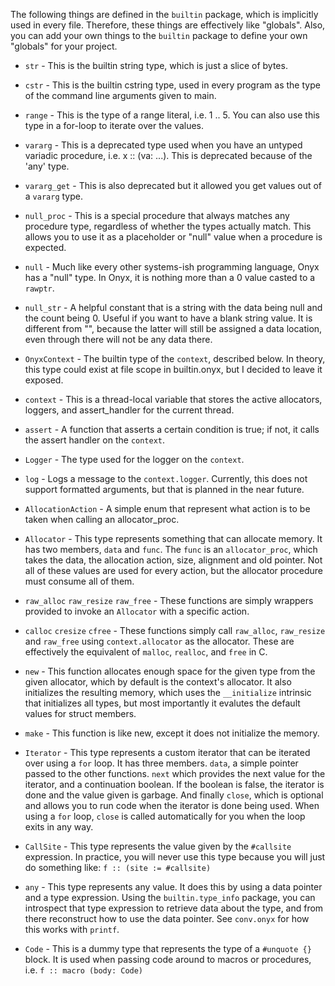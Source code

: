 The following things are defined in the `builtin` package, which is implicitly
used in every file. Therefore, these things are effectively like "globals". Also,
you can add your own things to the `builtin` package to define your own "globals"
for your project.

- `str` -
This is the builtin string type, which is just a slice of bytes.

- `cstr` -
This is the builtin cstring type, used in every program as the type of the command line arguments given to main.

- `range` -
This is the type of a range literal, i.e. 1 .. 5. You can also use this type in a for-loop to iterate over the values. 

- `vararg` -
This is a deprecated type used when you have an untyped variadic procedure, i.e. x :: (va: ...). This is deprecated because of the 'any' type.

- `vararg_get` -
This is also deprecated but it allowed you get values out of a `vararg` type.

- `null_proc` -
This is a special procedure that always matches any procedure type, regardless of whether the types actually match. This allows you to use it as a placeholder or "null" value when a procedure is expected.

- `null` -
Much like every other systems-ish programming language, Onyx has a "null" type. In Onyx, it is nothing more than a 0 value casted to a `rawptr`.

- `null_str` -
A helpful constant that is a string with the data being null and the count being 0. Useful if you want to have a blank string value. It is different from "", because the latter will still be assigned a data location, even through there will not be any data there.

- `OnyxContext` -
The builtin type of the `context`, described below. In theory, this type could exist at file scope in builtin.onyx, but I decided to leave it exposed.

- `context` -
This is a thread-local variable that stores the active allocators, loggers, and assert_handler for the current thread.

- `assert` -
A function that asserts a certain condition is true; if not, it calls the assert handler on the `context`.

- `Logger` -
The type used for the logger on the `context`. 

- `log` -
Logs a message to the `context.logger`. Currently, this does not support formatted arguments, but that is planned in the near future.

- `AllocationAction` -
A simple enum that represent what action is to be taken when calling an allocator_proc.

- `Allocator` -
This type represents something that can allocate memory. It has two members, `data` and `func`. The `func` is an `allocator_proc`, which takes the data, the allocation action, size, alignment and old pointer. Not all of these values are used for every action, but the allocator procedure must consume all of them.

- `raw_alloc` `raw_resize` `raw_free` -
These functions are simply wrappers provided to invoke an `Allocator` with a specific action.

- `calloc` `cresize` `cfree` -
These functions simply call `raw_alloc`, `raw_resize` and `raw_free` using `context.allocator` as the allocator. These are effectively the equivalent of `malloc`, `realloc`, and `free` in C.

- `new` -
This function allocates enough space for the given type from the given allocator, which by default is the context's allocator. It also initializes the resulting memory, which uses the `__initialize` intrinsic that initializes all types, but most importantly it evalutes the default values for struct members.

- `make` -
This function is like new, except it does not initialize the memory.

- `Iterator` -
This type represents a custom iterator that can be iterated over using a `for` loop. It has three members. `data`, a simple pointer passed to the other functions. `next` which provides the next value for the iterator, and a continuation boolean. If the boolean is false, the iterator is done and the value given is garbage. And finally `close`, which is optional and allows you to run code when the iterator is done being used. When using a `for` loop, `close` is called automatically for you when the loop exits in any way.

- `CallSite` -
This type represents the value given by the `#callsite` expression. In practice, you will never use this type because you will just do something like: `f :: (site := #callsite)`

- `any` -
This type represents any value. It does this by using a data pointer and a type expression. Using the `builtin.type_info` package, you can introspect that type expression to retrieve data about the type, and from there reconstruct how to use the data pointer. See `conv.onyx` for how this works with `printf`.

- `Code` -
This is a dummy type that represents the type of a `#unquote {}` block. It is used when passing code around to macros or procedures, i.e. `f :: macro (body: Code)`